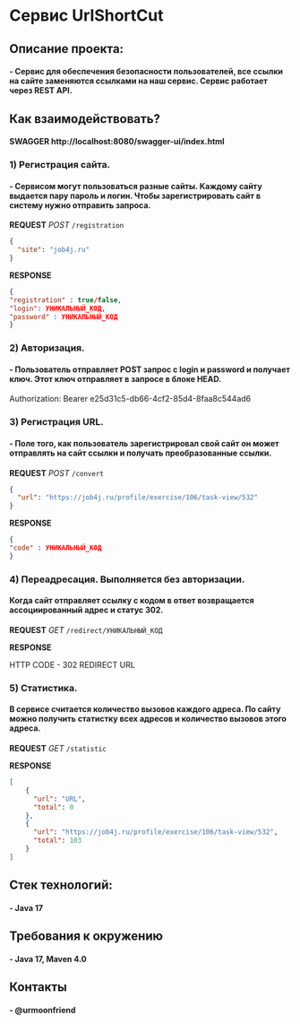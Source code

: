 # Сервис UrlShortCut

## Описание проекта:

#### - Cервис для обеспечения безопасности пользователей, все ссылки на сайте заменяются ссылками на наш сервис. Сервис работает через REST API.

## Как взаимодействовать?
#### SWAGGER http://localhost:8080/swagger-ui/index.html

### 1) Регистрация сайта.

#### - Сервисом могут пользоваться разные сайты. Каждому сайту выдается пару пароль и логин. Чтобы зарегистрировать сайт в систему нужно отправить запроса.

__REQUEST__
_POST_ `/registration`

```json
{
  "site": "job4j.ru"
}
```

__RESPONSE__
```json
{
"registration" : true/false, 
"login": УНИКАЛЬНЫЙ_КОД, 
"password" : УНИКАЛЬНЫЙ_КОД
}
```


### 2) Авторизация.

#### - Пользователь отправляет POST запрос с login и password и получает ключ. Этот ключ отправляет в запросе в блоке HEAD.

Authorization: Bearer e25d31c5-db66-4cf2-85d4-8faa8c544ad6


### 3) Регистрация URL.

#### - Поле того, как пользователь зарегистрировал свой сайт он может отправлять на сайт ссылки и получать преобразованные ссылки.

__REQUEST__
_POST_ `/convert`

```json
{
  "url": "https://job4j.ru/profile/exercise/106/task-view/532"
}
```

__RESPONSE__
```json
{
"code" : УНИКАЛЬНЫЙ_КОД
}
```

### 4) Переадресация. Выполняется без авторизации.

#### Когда сайт отправляет ссылку с кодом в ответ возвращается ассоциированный адрес и статус 302.

__REQUEST__
_GET_ `/redirect/УНИКАЛЬНЫЙ_КОД`

__RESPONSE__

HTTP CODE - 302 REDIRECT URL

### 5) Статистика.

#### В сервисе считается количество вызовов каждого адреса. По сайту можно получить статистку всех адресов и количество вызовов этого адреса.

__REQUEST__
_GET_ `/statistic`

__RESPONSE__
```json
[
    {
      "url": "URL",
      "total": 0
    },
    {
      "url": "https://job4j.ru/profile/exercise/106/task-view/532", 
      "total": 103
    }
]
```


## Стек технологий:

#### - Java 17

## Требования к окружению

#### - Java 17, Maven 4.0

## Контакты

#### - @urmoonfriend



